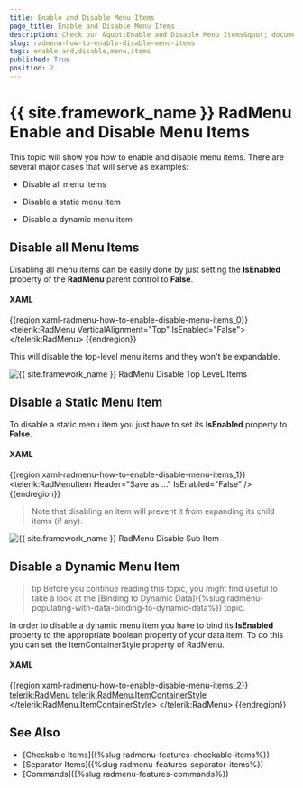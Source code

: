 ```yaml
---
title: Enable and Disable Menu Items
page_title: Enable and Disable Menu Items
description: Check our &quot;Enable and Disable Menu Items&quot; documentation article for the RadMenu {{ site.framework_name }} control.
slug: radmenu-how-to-enable-disable-menu-items
tags: enable,and,disable,menu,items
published: True
position: 2
---
```


# {{ site.framework_name }} RadMenu Enable and Disable Menu Items

This topic will show you how to enable and disable menu items. There are several major cases that will serve as examples:

* Disable all menu items

* Disable a static menu item

* Disable a dynamic menu item

## Disable all Menu Items

Disabling all menu items can be easily done by just setting the __IsEnabled__ property of the __RadMenu__ parent control to __False__.

#### __XAML__

{{region xaml-radmenu-how-to-enable-disable-menu-items_0}}
	<telerik:RadMenu VerticalAlignment="Top" IsEnabled="False">
	</telerik:RadMenu>
{{endregion}}

This will disable the top-level menu items and they won't be expandable. 

![{{ site.framework_name }} RadMenu Disable Top LeveL Items](images/RadMenu_How_To_Enable_Disable_01.png)

## Disable a Static Menu Item

To disable a static menu item you just have to set its __IsEnabled__ property to __False__.

#### __XAML__

{{region xaml-radmenu-how-to-enable-disable-menu-items_1}}
	<telerik:RadMenuItem Header="Save as ..." IsEnabled="False" />
{{endregion}}

>Note that disabling an item will prevent it from expanding its child items (if any).

![{{ site.framework_name }} RadMenu Disable Sub Item](images/RadMenu_How_To_Enable_Disable_02.png)

## Disable a Dynamic Menu Item

>tip Before you continue reading this topic, you might find useful to take a look at the [Binding to Dynamic Data]({%slug radmenu-populating-with-data-binding-to-dynamic-data%}) topic.

In order to disable a dynamic menu item you have to bind its __IsEnabled__ property to the appropriate boolean property of your data item. To do this you can set the ItemContainerStyle property of RadMenu.

#### __XAML__
{{region xaml-radmenu-how-to-enable-disable-menu-items_2}}
	<telerik:RadMenu>
	    <telerik:RadMenu.ItemContainerStyle>
			<!-- if you use NoXaml dlls, set the following property on the Style object: BasedOn="{StaticResource RadMenuItemStyle}" -->
	        <Style TargetType="telerik:RadMenuItem">
				<Setter Property="IsEnabled" Value="{Binding CanClickItem}" />
	        </Style>
	    </telerik:RadMenu.ItemContainerStyle>
	</telerik:RadMenu>
{{endregion}}

## See Also  
 * [Checkable Items]({%slug radmenu-features-checkable-items%})
 * [Separator Items]({%slug radmenu-features-separator-items%})
 * [Commands]({%slug radmenu-features-commands%})